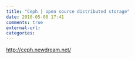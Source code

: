```yaml
---
title: "Ceph | open source distributed storage"
date: 2010-05-08 17:41
comments: true
external-url:
categories:
---
```

<http://ceph.newdream.net/>
